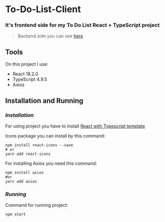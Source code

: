 # To-Do-List-Client
### It's frontend side for my To Do List React + TypeScript project 
>Backend side you can see [here](https://github.com/Kotusyk/To-Do-List)

## Tools 

On this project I use:

* React 18.2.0
* TypeScript 4.9.5
* Axios 

## Installation and Running

### *Installation*

For using project you have to install [React with Typescript template](https://create-react-app.dev/docs/adding-typescript/)

Icons package  you can install by this command:
```
npm install react-icons --save
# or
yarn add react-icons
```
For installing Axios you need this command:
```
npm install axios
#or
yarn add axios
```

### *Running*

Command for running project:
```
npm start
```


